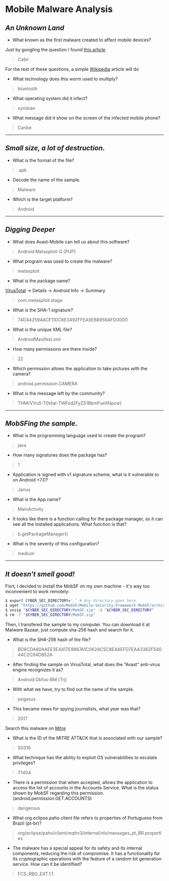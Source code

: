 
# Mobile Malware Analysis

## *An Unknown Land*

- What known as the first malware created to affect mobile devices?

Just by googling the question I found [this article](https://www.retaildive.com/ex/mobilecommercedaily/a-brief-history-of-mobile-malware) 

> Cabir

For the rest of these questions, a simple [Wikipedia](https://en.wikipedia.org/wiki/Cabir_(computer_worm))
article will do

- What technology does this worm used to multiply?

> bluetooth

- What operating system did it infect?

> symbian

- What message did it show on the screen of the infected mobile phone?

> Caribe

---

## *Small size, a lot of destruction.*

- What is the format of the file?

> .apk

- Decode the name of the sample.

> Malware

- Which is the target platform?

> Android

---

## *Digging Deeper*

- What does Avast-Mobile can tell us about this software?

> Android:Metasploit-G [PUP]

- What program was used to create the malware?

> metasploit

- What is the package name?

[VirusTotal](https://www.virustotal.com/gui/file/e201a1d2cecf1d04d97d59abec0863c716dcf9fcad89b85d036f9163a48057e7/) -> Details -> Android Info -> Summary

> com.metasploit.stage 

- What is the SHA-1 signature?

> 74D442594ACF11DC6E3492FFEA5EB8956AFD000D

- What is the unique XML file?

> AndroidManifest.xml

- How many permissions are there inside?

> 22

- Which permission allows the application to take pictures with the camera?

> android.permission.CAMERA

- What is the message left by the community?

> THM{V1ru5-T0t4al-TWFsd2FyZS1BbmFseXNpcw}

---

## *MobSFing the sample.*

- What is the programming language used to create the program?

> java

- How many signatures does the package has?

> 1

- Application is signed with v1 signature scheme, what is it vulnerable to on Android <7.0?

> Janus

- What is the App name?

> MainActivity

- It looks like  there is a function calling for the package manager, so it can see all the installed applications. What function is that?

> b.getPackageManager()

- What is the severity of this configuration?

> medium

---

## *It doesn't smell good!*

Fisrt, I decided to install the MobSF on my own machine - it's way too inconvenient to
work remotely:

```bash
$ export CYBER_SEC_DIRECTORY='.' # Any directory goes here
$ wget "https://github.com/MobSF/Mobile-Security-Framework-MobSF/archive/refs/heads/master.zip" -O "$CYBER_SEC_DIRECTORY/MobSF.zip"
$ unzip "$CYBER_SEC_DIRECTORY/MobSF.zip" -d "$CYBER_SEC_DIRECTORY"
$ rm -f "$CYBER_SEC_DIRECTORY/MobSF.zip"
```

Then, I transfered the sample to my computer. You can download it at Malware Bazaar,
just compute sha-256 hash and search for it.

- What is the SHA-256 hash of the file?

> BD8CDA80AAEE3E4A17E9967A1C062AC5C8E4AEFD7EAA3362F54044C2C94DB52A

- After finding the sample on VirusTotal, what does the "Avast" anti-virus engine recognizes it as?

> Android:Obfus-BM [Trj]

- With what we have, try to find out the name of the sample.

> pegasus

- This became news for spying journalists, what year was that? 

> 2017

Search this malware on [Mitre](https://attack.mitre.org/software/S0316/)

- What is the ID of the MITRE ATT&CK that is associated with our sample?

> S0316

- What technique has the ability to exploit OS vulnerabilities to escalate privileges?

> T1404

- There is a permission that when accepted, allows the application to access the list of accounts in the Accounts Service. What is the status shown by MobSF regarding this permission. (android.permission.GET.ACCOUNTS)

> dangerous

- What org.eclipse.paho.client file refers to properties of Portuguese from Brazil (pt-br)?

> org/eclipse/paho/client/mqttv3/internal/nls/messages_pt_BR.properties 

- The malware has a special appeal for its safety and its internal components, reducing the risk of compromise. It has a functionality for its cryptographic operations with the feature of a random bit generation service. How can it be identified?

> FCS_RBG_EXT.1.1

